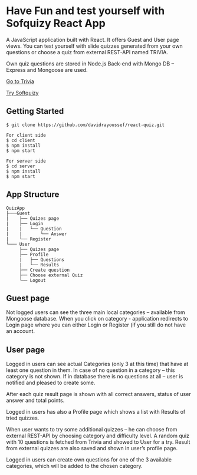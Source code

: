 # Have Fun and test yourself with Sofquizy React App

A JavaScript application built with React. It offers Guest and User page views. You can test yourself with slide quizzes generated from your own questions or choose a quiz from external REST-API named TRIVIA.

Own quiz questions are stored in Node.js Back-end with Mongo DB – Express and Mongoose are used.

[Go to Trivia](https://opentdb.com/)

[Try Softquizy](http://davidra.co/react-quiz/)

Getting Started
---------------

```shell
$ git clone https://github.com/davidrayoussef/react-quiz.git

For client side
$ cd client
$ npm install
$ npm start

For server side
$ cd server
$ npm install
$ npm start

```

App Structure
-------------

```
QuizApp
├───Guest
|    ├── Quizes page
|    ├── Login
|    |   └── Question
|    |       └── Answer
|    └── Register
└─── User
     ├── Quizes page
     ├── Profile
     |   ├── Questions
     |   └── Results
     ├── Create question
     ├── Choose external Quiz
     └── Logout
```

Guest page
----------

Not logged users can see the three main local categories – available from Mongoose database. When you click on category - application redirects to Login page where you can either Login or Register (if you still do not have an account.

User page
---------
Logged in users can see actual Categories (only 3 at this time) that have at least one question in them. In case of no question in a category – this category is not shown. If in database there is no questions at all – user is notified and pleased to create some. 

After each quiz result page is shown with all correct answers, status of user answer and total points.

Logged in users has also a Profile page which shows a list with Results of tried quizzes.

When user wants to try some additional quizzes – he can choose from external REST-API by choosing category and difficulty level. A random quiz with 10 questions is fetched from Trivia and showed to User for a try. Result from external quizzes are also saved and shown in user’s profile page.

Logged in users can create own questions for one of the 3 available categories, which will be added to the chosen category. 

